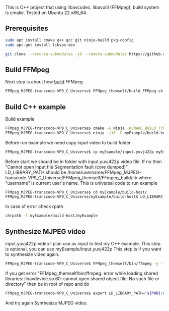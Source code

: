 This is C++ project that using libavcodec, libavutil (FFMpeg), build system is cmake. Tested on Ubuntu 22 x86_64.

## Prerequisites
```bash
sudo apt install cmake g++ gcc git ninja-build pkg-config
sudo apt-get install libvpx-dev
```
```bash
git clone --recurse-submodules -j8 --remote-submodules https://github.com/AndreiCherniaev/FFMpeg_MJPEG-transcode-VP9_C_Universe.git && cd FFMpeg_MJPEG-transcode-VP9_C_Universe
```
## Build FFMpeg
Next step is about how [build](https://trac.ffmpeg.org/wiki/CompilationGuide/Ubuntu#FFmpeg) FFMpeg
```bash
FFMpeg_MJPEG-transcode-VP9_C_Universe$ FFMpeg_themself/build_FFMpeg.sh
```
## Build C++ example
Build example
```bash
FFMpeg_MJPEG-transcode-VP9_C_Universe$ cmake -G Ninja -DCMAKE_BUILD_TYPE:STRING=Debug -S myExample/src/ -B myExample/build-host/ --fresh
FFMpeg_MJPEG-transcode-VP9_C_Universe$ ninja -j16 -C myExample/build-host/
```
Before run example we need copy input video to build folder
```bash
FFMpeg_MJPEG-transcode-VP9_C_Universe$ cp myExample/input.yuvj422p myExample/build-host
```
Before start we should be in folder with input.yuvj422p video file. If no then "Cannot open input file Segmentation fault (core dumped)". LD_LIBRARY_PATH should be /home/username/FFMpeg_MJPEG-transcode-VP9_C_Universe/FFMpeg_themself/FFmpeg_build/lib where "username" is current user's name. This is universal code to run example
```bash
FFMpeg_MJPEG-transcode-VP9_C_Universe$ cd myExample/build-host/
FFMpeg_MJPEG-transcode-VP9_C_Universe/myExample/build-host$ LD_LIBRARY_PATH=${PWD}/../../FFMpeg_themself/FFmpeg_build/lib ./myExample
```

In case of error check rpath
```bash
chrpath -l myExample/build-host/myExample
```

## Synthesize MJPEG video
input.yuvj422p video I plan use as input to test my C++ example. This step is optional, you can use myExample/input.yuvj422p This step is if you want to synthesize video again.
```bash
FFMpeg_MJPEG-transcode-VP9_C_Universe$ FFMpeg_themself/bin/ffmpeg -y -f lavfi -i testsrc=size=1280x720:rate=1:duration=10 -vcodec mjpeg -pix_fmt yuvj422p -f mjpeg myExample/input.yuvj422p
```
If you get error
"FFMpeg_themself/bin/ffmpeg: error while loading shared libraries: libavdevice.so.60: cannot open shared object file: No such file or directory" then be in root of repo and do
```bash
FFMpeg_MJPEG-transcode-VP9_C_Universe$ export LD_LIBRARY_PATH="${PWD}/FFMpeg_themself/lib/"
```
And try again Synthesize MJPEG video.
